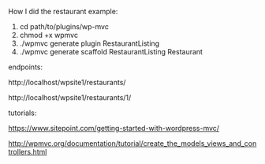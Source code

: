 How I did the restaurant example:

1. cd path/to/plugins/wp-mvc
2. chmod +x wpmvc
3. ./wpmvc generate plugin RestaurantListing
4. ./wpmvc generate scaffold RestaurantListing Restaurant

endpoints: 

http://localhost/wpsite1/restaurants/ 

http://localhost/wpsite1/restaurants/1/


tutorials:

https://www.sitepoint.com/getting-started-with-wordpress-mvc/

http://wpmvc.org/documentation/tutorial/create_the_models_views_and_controllers.html
